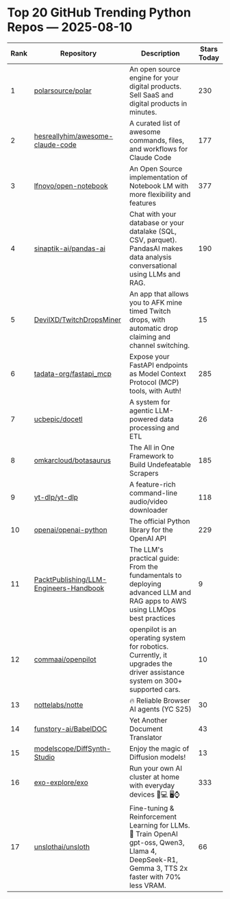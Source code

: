 # Top 20 GitHub Trending Python Repos — 2025-08-10

| Rank | Repository | Description | Stars Today |
|------|------------|-------------|-------------|
| 1 | [polarsource/polar](https://github.com/polarsource/polar) | An open source engine for your digital products. Sell SaaS and digital products in minutes. | 230 |
| 2 | [hesreallyhim/awesome-claude-code](https://github.com/hesreallyhim/awesome-claude-code) | A curated list of awesome commands, files, and workflows for Claude Code | 177 |
| 3 | [lfnovo/open-notebook](https://github.com/lfnovo/open-notebook) | An Open Source implementation of Notebook LM with more flexibility and features | 377 |
| 4 | [sinaptik-ai/pandas-ai](https://github.com/sinaptik-ai/pandas-ai) | Chat with your database or your datalake (SQL, CSV, parquet). PandasAI makes data analysis conversational using LLMs and RAG. | 190 |
| 5 | [DevilXD/TwitchDropsMiner](https://github.com/DevilXD/TwitchDropsMiner) | An app that allows you to AFK mine timed Twitch drops, with automatic drop claiming and channel switching. | 15 |
| 6 | [tadata-org/fastapi_mcp](https://github.com/tadata-org/fastapi_mcp) | Expose your FastAPI endpoints as Model Context Protocol (MCP) tools, with Auth! | 285 |
| 7 | [ucbepic/docetl](https://github.com/ucbepic/docetl) | A system for agentic LLM-powered data processing and ETL | 26 |
| 8 | [omkarcloud/botasaurus](https://github.com/omkarcloud/botasaurus) | The All in One Framework to Build Undefeatable Scrapers | 185 |
| 9 | [yt-dlp/yt-dlp](https://github.com/yt-dlp/yt-dlp) | A feature-rich command-line audio/video downloader | 118 |
| 10 | [openai/openai-python](https://github.com/openai/openai-python) | The official Python library for the OpenAI API | 229 |
| 11 | [PacktPublishing/LLM-Engineers-Handbook](https://github.com/PacktPublishing/LLM-Engineers-Handbook) | The LLM's practical guide: From the fundamentals to deploying advanced LLM and RAG apps to AWS using LLMOps best practices | 9 |
| 12 | [commaai/openpilot](https://github.com/commaai/openpilot) | openpilot is an operating system for robotics. Currently, it upgrades the driver assistance system on 300+ supported cars. | 10 |
| 13 | [nottelabs/notte](https://github.com/nottelabs/notte) | 🔥 Reliable Browser AI agents (YC S25) | 30 |
| 14 | [funstory-ai/BabelDOC](https://github.com/funstory-ai/BabelDOC) | Yet Another Document Translator | 43 |
| 15 | [modelscope/DiffSynth-Studio](https://github.com/modelscope/DiffSynth-Studio) | Enjoy the magic of Diffusion models! | 13 |
| 16 | [exo-explore/exo](https://github.com/exo-explore/exo) | Run your own AI cluster at home with everyday devices 📱💻 🖥️⌚ | 333 |
| 17 | [unslothai/unsloth](https://github.com/unslothai/unsloth) | Fine-tuning & Reinforcement Learning for LLMs. 🦥 Train OpenAI gpt-oss, Qwen3, Llama 4, DeepSeek-R1, Gemma 3, TTS 2x faster with 70% less VRAM. | 66 |
